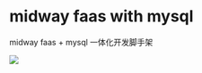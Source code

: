 # midway faas with mysql

midway faas + mysql 一体化开发脚手架

![](https://gw.alicdn.com/tfs/TB1owaLaepyVu4jSZFhXXbBpVXa-1266-1232.png)